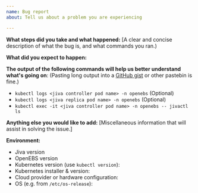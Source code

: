 ```yaml
---
name: Bug report
about: Tell us about a problem you are experiencing

---
```


**What steps did you take and what happened:**
[A clear and concise description of what the bug is, and what commands you ran.)


**What did you expect to happen:**


**The output of the following commands will help us better understand what's going on**:
(Pasting long output into a [GitHub gist](https://gist.github.com) or other pastebin is fine.)

* `kubectl logs <jiva controller pod name> -n openebs` (Optional)
* `kubectl logs <jiva replica pod name> -n openebs` (Optional)
* `kubectl exec -it <jiva controller pod name> -n openebs -- jivactl ls`

**Anything else you would like to add:**
[Miscellaneous information that will assist in solving the issue.]


**Environment:**
- Jiva version
- OpenEBS version
- Kubernetes version (use `kubectl version`):
- Kubernetes installer & version:
- Cloud provider or hardware configuration:
- OS (e.g. from `/etc/os-release`):
